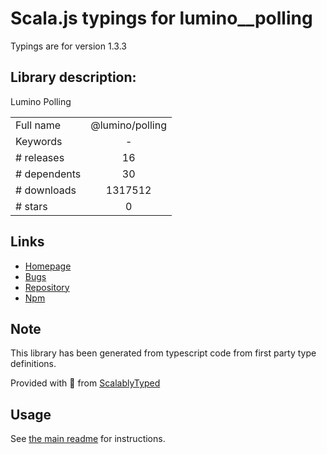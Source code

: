 
# Scala.js typings for lumino__polling

Typings are for version 1.3.3

## Library description:
Lumino Polling

|                    |                 |
| ------------------ | :-------------: |
| Full name          | @lumino/polling |
| Keywords           | - |
| # releases         | 16 |
| # dependents       | 30 |
| # downloads        | 1317512 |
| # stars            | 0 |

## Links
- [Homepage](https://github.com/jupyterlab/lumino)
- [Bugs](https://github.com/jupyterlab/lumino/issues)
- [Repository](https://github.com/jupyterlab/lumino)
- [Npm](https://www.npmjs.com/package/%40lumino%2Fpolling)
    


## Note
This library has been generated from typescript code from first party type definitions.

Provided with :purple_heart: from [ScalablyTyped](https://github.com/oyvindberg/ScalablyTyped)

## Usage
See [the main readme](../../readme.md) for instructions.


